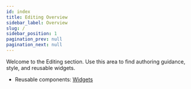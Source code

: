 ```yaml
---
id: index
title: Editing Overview
sidebar_label: Overview
slug: /
sidebar_position: 1
pagination_prev: null
pagination_next: null
---
```


Welcome to the Editing section. Use this area to find authoring guidance, style, and reusable widgets.

- Reusable components: [Widgets](./category/widgets)